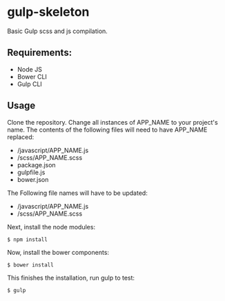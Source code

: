 # gulp-skeleton
Basic Gulp scss and js compilation.

## Requirements:

* Node JS
* Bower CLI
* Gulp CLI

## Usage

Clone the repository. Change all instances of APP_NAME to your project's name. The contents of the following files will need to have APP_NAME replaced:

* /javascript/APP_NAME.js
* /scss/APP_NAME.scss
* package.json
* gulpfile.js
* bower.json

The Following file names will have to be updated:

* /javascript/APP_NAME.js
* /scss/APP_NAME.scss

Next, install the node modules:

```shell
$ npm install
```

Now, install the bower components:

```shell
$ bower install
```

This finishes the installation, run gulp to test:

```shell
$ gulp
```
